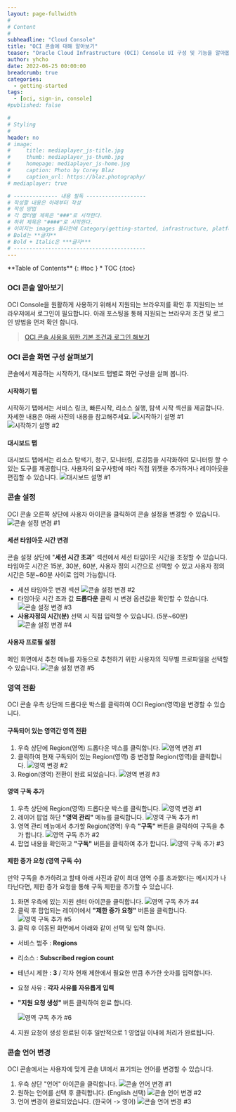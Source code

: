 ```yaml
---
layout: page-fullwidth
#
# Content
#
subheadline: "Cloud Console"
title: "OCI 콘솔에 대해 알아보기"
teaser: "Oracle Cloud Infrastructure (OCI) Console UI 구성 및 기능을 알아봅니다."
author: yhcho
date: 2022-06-25 00:00:00
breadcrumb: true
categories:
  - getting-started
tags:
  - [oci, sign-in, console]
#published: false

#
# Styling
#
header: no
# image:
#     title: mediaplayer_js-title.jpg
#     thumb: mediaplayer_js-thumb.jpg
#     homepage: mediaplayer_js-home.jpg
#     caption: Photo by Corey Blaz
#     caption_url: https://blaz.photography/
# mediaplayer: true

# -------------- 내용 필독 -------------------
# 작성할 내용은 아래부터 작성
# 작성 방법
# 각 챕터별 제목은 "###"로 시작한다.
# 하위 제목은 "####"로 시작한다.
# 이미지는 images 폴더안에 Category(getting-started, infrastructure, platform, database, aiml)에 넣고 사용 시 "../../images/카테고리명/이미지" 형태로 참조한다.
# Bold는 **글자**
# Bold + Italic은 ***글자***
# ------------------------------------------
---
```


<div class="panel radius" markdown="1">
**Table of Contents**
{: #toc }
*  TOC
{:toc}
</div>

### OCI 콘솔 알아보기
OCI Console을 원활하게 사용하기 위해서 지원되는 브라우저를 확인 후 지원되는 브라우저에서 로그인이 필요합니다. 아래 포스팅을 통해 지원되는 브라우저 조건 및 로그인 방법을 먼저 확인 합니다.
> [OCI 콘솔 사용을 위한 기본 조건과 로그인 해보기](/getting-started/sign-in-the-console/)

### OCI 콘솔 화면 구성 살펴보기
콘솔에서 제공하는 시작하기, 대시보드 탭별로 화면 구성을 살펴 봅니다.

#### 시작하기 탭
시작하기 탭에서는 서비스 링크, 빠른시작, 리소스 실행, 탐색 시작 섹션을 제공합니다. 자세한 내용은 아래 사진의 내용을 참고해주세요.
![시작하기 설명 #1]({{site.urlblogimg2022_2023}}/assets/img/getting-started/2022/oci-console-getting-start-1.png)
![시작하기 설명 #2]({{site.urlblogimg2022_2023}}/assets/img/getting-started/2022/oci-console-getting-start-2.png)

#### 대시보드 탭
대시보드 탭에서는 리소스 탐색기, 청구, 모니터링, 로깅등을 시각화하여 모니터링 할 수 있는 도구를 제공합니다. 사용자의 요구사항에 따라 직접 위젯을 추가하거나 레이아웃을 편집할 수 있습니다.
![대시보드 설명 #1]({{site.urlblogimg2022_2023}}/assets/img/getting-started/2022/oci-console-dashboard-1.png)

### 콘솔 설정
OCI 콘솔 오른쪽 상단에 사용자 아이콘을 클릭하여 콘솔 설정을 변경할 수 있습니다.
![콘솔 설정 변경 #1]({{site.urlblogimg2022_2023}}/assets/img/getting-started/2022/oci-console-setting-1.png)

#### 세션 타임아웃 시간 변경
콘솔 설정 상단에 "**세션 시간 초과**" 섹션에서 세션 타임아웃 시간을 조정할 수 있습니다.
타임아웃 시간은 15분, 30분, 60분, 사용자 정의 시간으로 선택할 수 있고 사용자 정의 시간은 5분~60분 사이로 입력 가능합니다.

- 세션 타임아웃 변경 섹션
 ![콘솔 설정 변경 #2]({{site.urlblogimg2022_2023}}/assets/img/getting-started/2022/oci-console-setting-2.png)
- 타임아웃 시간 초과 값 **드롭다운** 클릭 시 변경 옵션값을 확인할 수 있습니다.
 ![콘솔 설정 변경 #3]({{site.urlblogimg2022_2023}}/assets/img/getting-started/2022/oci-console-setting-3.png)
- **사용자정의 시간(분)** 선택 시 직접 입력할 수 있습니다. (5분~60분)
 ![콘솔 설정 변경 #4]({{site.urlblogimg2022_2023}}/assets/img/getting-started/2022/oci-console-setting-4.png)

#### 사용자 프로필 설정
메인 화면에서 추천 메뉴를 자동으로 추천하기 위한 사용자의 직무별 프로파일을 선택할 수 있습니다.
![콘솔 설정 변경 #5]({{site.urlblogimg2022_2023}}/assets/img/getting-started/2022/oci-console-setting-5.png)

### 영역 전환
OCI 콘솔 우측 상단에 드롭다운 박스를 클릭하여 OCI Region(영역)을 변경할 수 있습니다.

#### 구독되어 있는 영역간 영역 전환
1. 우측 상단에 Region(영역) 드롭다운 박스를 클릭합니다.
   ![영역 변경 #1]({{site.urlblogimg2022_2023}}/assets/img/getting-started/2022/oci-console-regions-change-1.png)
2. 클릭하여 현재 구독되어 있는 Region(영역) 중 변경할 Region(영역)을 클릭합니다.
   ![영역 변경 #2]({{site.urlblogimg2022_2023}}/assets/img/getting-started/2022/oci-console-regions-change-2.png)
3. Region(영역) 전환이 완료 되었습니다.
   ![영역 변경 #3]({{site.urlblogimg2022_2023}}/assets/img/getting-started/2022/oci-console-regions-change-3.png)

#### 영역 구독 추가
1. 우측 상단에 Region(영역) 드롭다운 박스를 클릭합니다.
   ![영역 변경 #1]({{site.urlblogimg2022_2023}}/assets/img/getting-started/2022/oci-console-regions-change-1.png)
2. 레이어 팝업 하단 **"영역 관리"** 메뉴를 클릭합니다.
   ![영역 구독 추가 #1]({{site.urlblogimg2022_2023}}/assets/img/getting-started/2022/oci-console-regions-subscription-1.png)
3. 영역 관리 메뉴에서 추가할 Region(영역) 우측 **"구독"** 버튼을 클릭하여 구독을 추가 합니다.
   ![영역 구독 추가 #2]({{site.urlblogimg2022_2023}}/assets/img/getting-started/2022/oci-console-regions-subscription-2.png)
4. 팝업 내용을 확인하고 **"구독"** 버튼을 클릭하여 추가 합니다.
   ![영역 구독 추가 #3]({{site.urlblogimg2022_2023}}/assets/img/getting-started/2022/oci-console-regions-subscription-3.png)

#### 제한 증가 요청 (영역 구독 수)
만약 구독을 추가하려고 할때 아래 사진과 같이 최대 영역 수를 초과했다는 메시지가 나타난다면, 제한 증가 요청을 통해 구독 제한을 추가할 수 있습니다.

1. 화면 우측에 있는 지원 센터 아이콘을 클릭합니다.
   ![영역 구독 추가 #4]({{site.urlblogimg2022_2023}}/assets/img/getting-started/2022/oci-console-regions-subscription-4.png)
2. 클릭 후 팝업되는 레이어에서 **"제한 증가 요청"** 버튼을 클릭합니다.
   ![영역 구독 추가 #5]({{site.urlblogimg2022_2023}}/assets/img/getting-started/2022/oci-console-regions-subscription-5.png)
3. 클릭 후 이동된 화면에서 아래와 같이 선택 및 입력 합니다.
 - 서비스 범주 : **Regions**
 - 리소스 : **Subscribed region count**
 - 테넌시 제한 : **3** / 각자 현재 제한에서 필요한 만큼 추가한 숫자를 입력합니다.
 - 요청 사유 : **각자 사유를 자유롭게 입력**
 - **"지원 요청 생성"** 버튼 클릭하여 완료 합니다.

   ![영역 구독 추가 #6]({{site.urlblogimg2022_2023}}/assets/img/getting-started/2022/oci-console-regions-subscription-6.png)
4. 지원 요청이 생성 완료된 이후 일반적으로 1 영업일 이내에 처리가 완료됩니다.

### 콘솔 언어 변경
OCI 콘솔에서는 사용자에 맞게 콘솔 UI에서 표기되는 언어를 변경할 수 있습니다.
1. 우측 상단 "언어" 아이콘을 클릭합니다.
   ![콘솔 언어 변경 #1]({{site.urlblogimg2022_2023}}/assets/img/getting-started/2022/oci-console-language-change-1.png)
2. 원하는 언어를 선택 후 클릭합니다. (English 선택)
   ![콘솔 언어 변경 #2]({{site.urlblogimg2022_2023}}/assets/img/getting-started/2022/oci-console-language-change-2.png)
3. 언어 변경이 완료되었습니다. (한국어 -> 영어)
   ![콘솔 언어 변경 #3]({{site.urlblogimg2022_2023}}/assets/img/getting-started/2022/oci-console-language-change-3.png)

